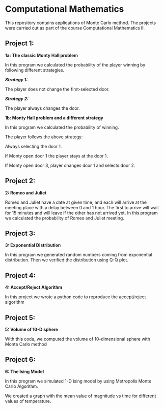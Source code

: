 # Computational Mathematics

This repository contains applications of Monte Carlo method. The projects were carried out as part of the course Computational Mathematics II.

## Project 1:

**1a: The classic Monty Hall problem**

In this program we calculated the probability of the player winning by following different strategies.

***Strategy 1:***

The player does not change the first-selected door.

***Strategy 2:***

The player always changes the door.

**1b: Monty Hall problem and a different strategy**

In this program we calculated the probability of winning.

The player follows the above strategy:

Always selecting the door 1.

If Monty open door 1 the player stays at the door 1.

If Monty open door 3, player changes door 1 and selects door 2.

## Project 2:

**2: Romeo and Juliet**

Romeo and Juliet have a date at given time, and each will arrive at the meeting place with a delay between 0 and 1 hour. The first to arrive will wait for 15 minutes and will leave if the other has not arrived yet. In this program we calculated the probability of Romeo and Juliet meeting.

## Project 3:

**3: Exponential Distribution**

In this program we generated random numbers coming from exponential distribution. Then we verified the distribution using Q-Q plot.

## Project 4:

**4: Accept/Reject Algorithm**

In this project we wrote a python code to reproduce the accept/reject algorithm

## Project 5:

**5: Volume of 10-D sphere**

With this code, we computed the volume of 10-dimensional sphere with Monte Carlo method

## Project 6: 

**6: The Ising Model**

In this program we simulated 1-D ising model by using Metropolis Monte Carlo Algorithm.

We created a graph with the mean value of magnitude vs time for different values of temperature.
